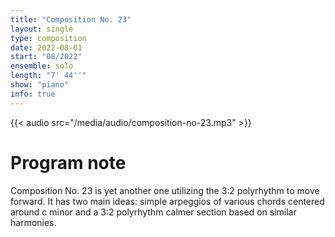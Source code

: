```yaml
---
title: "Composition No. 23"
layout: single
type: composition
date: 2022-08-01
start: "08/2022"
ensemble: solo
length: "7' 44''"
show: "piano"
info: true
---
```


{{< audio src="/media/audio/composition-no-23.mp3" >}}

# Program note

Composition No. 23 is yet another one utilizing the 3:2 polyrhythm to move forward. It has two main ideas: simple arpeggios of various chords centered around c minor and a 3:2 polyrhythm calmer section based on similar harmonies.